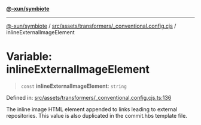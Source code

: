 [**@-xun/symbiote**](../../../../../README.md)

***

[@-xun/symbiote](../../../../../README.md) / [src/assets/transformers/\_conventional.config.cjs](../README.md) / inlineExternalImageElement

# Variable: inlineExternalImageElement

> `const` **inlineExternalImageElement**: `string`

Defined in: [src/assets/transformers/\_conventional.config.cjs.ts:136](https://github.com/Xunnamius/symbiote/blob/feca973a0a29b4194f5e9720a5df04c799f6fa94/src/assets/transformers/_conventional.config.cjs.ts#L136)

The inline image HTML element appended to links leading to external
repositories. This value is also duplicated in the commit.hbs template file.
